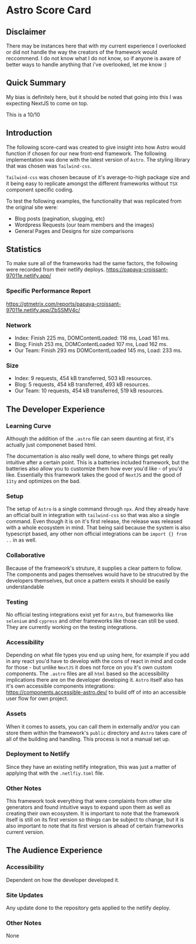 # Astro Score Card

## Disclaimer
There may be instances here that with my current experience I overlooked or did not handle the way the creators of the framework would reccommend. I do not know what I do not know, so if anyone is aware of better ways to handle anything that i've overlooked, let me know :)

## Quick Summary
My bias is definitely here, but it should be noted that going into this I was expecting NextJS to come on top.

This is a 10/10

## Introduction
The following score-card was created to give insight into how Astro would function if chosen for our new front-end framework. The following implementation was done with the latest version of `Astro`. The styling library that was chosen was `Tailwind-css`.

`Tailwind-css` was chosen because of it's average-to-high package size and it being easy to replicate amongst the different frameworks without `TSX` component specific coding. 

To test the following examples, the functionality that was replicated from the original site were:
- Blog posts (pagination, slugging, etc)
- Wordpress Requests (our team members and the images)
- General Pages and Designs for size comparisons

## Statistics
To make sure all of the frameworks had the same factors, the following were recorded from their netlify deploys. https://papaya-croissant-97011e.netlify.app/

### Specific Performance Report
https://gtmetrix.com/reports/papaya-croissant-97011e.netlify.app/ZbSSMV4c/

### Network 
- Index: Finish 225 ms, DOMContentLoaded: 116 ms, Load 161 ms.  
- Blog: Finish 253 ms, DOMContentLoaded 107 ms, Load 162 ms. 
- Our Team: Finish 293 ms DOMContentLoaded 145 ms, Load: 233 ms.

### Size 
- Index: 9 requests, 454 kB transferred, 503 kB resources.
- Blog: 5 requests, 454 kB transferred, 493 kB resources.
- Our Team: 10 requests, 454 kB transferred, 519 kB resources.

## The Developer Experience

### Learning Curve
Although the addition of the `.astro` file can seem daunting at first, it's actually just componenet based html. 

The documentation is also really well done, to where things get really intuitive after a certain point. This is a batteries included framework, but the batteries also allow you to customize them how ever you'd like - of you'd like. Essentially this framework takes the good of `NextJS` and the good of `11ty` and optimizes on the bad. 

### Setup
The setup of `Astro` is a single command through `npx`. And they already have an official built in integration with `tailwind-css` so that was also a single command. Even though it is on it's first release, the release was released with a whole ecosystem in mind. That being said because the system is also typescript based, any other non official integrations can be `import {} from ..` in as well. 

### Collaborative
Because of the framework's struture, it supplies a clear pattern to follow. The components and pages themselves would have to be strucutred by the developers themselves, but once a pattern exists it should be easily understandable

### Testing
No official testing integrations exist yet for `Astro`, but frameworks like `selenium` and `cypress` and other frameworks like those can still be used. They are currently working on the testing integrations.  

### Accessibility
Depending on what file types you end up using here, for example if you add in any react you'd have to develop with the cons of react in mind and code for those - but unlike `NextJS` it does not force on you it's own custom components. The `.astro` files are all `html` based so the accessibility implications there are on the developer developing it. `Astro` itself also has it's own accessible components integrations: https://components.accessible-astro.dev/ to build off of into an accessible user flow for own project.

### Assets
When it comes to assets, you can call them in externally and/or you can store them within the framework's `public` directory and `Astro` takes care of all of the building and handling. This process is not a manual set up. 

### Deployment to Netlify
Since they have an existing netlify integration, this was just a matter of applying that with the `.netlfiy.toml` file.

### Other Notes
This framework took everything that were complaints from other site generators and found intuitive ways to expand upon them as well as creating their own ecosystem. It is important to note that the framework itself is still on its first version so things can be subject to change, but it is also important to note that its first version is ahead of certain frameworks current version.

## The Audience Experience

### Accessibility
Dependent on how the developer developed it. 

### Site Updates
Any update done to the repository gets applied to the netlify deploy. 

### Other Notes
None